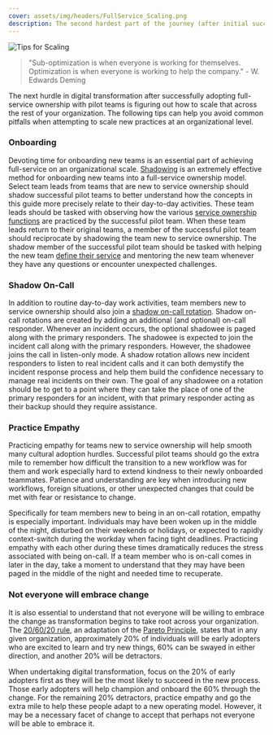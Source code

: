 ```yaml
---
cover: assets/img/headers/FullService_Scaling.png
description: The second hardest part of the journey (after initial succees) is scaling practices across your organization. These tips help you avoid common pitfalls.
---
```

![Tips for Scaling](../assets/img/headers/FullService_Scaling.png)

> "Sub-optimization is when everyone is working for themselves. Optimization is when everyone is working to help the company." - W. Edwards Deming

The next hurdle in digital transformation after successfully adopting full-service ownership with pilot teams is figuring out how to scale that across the rest of your organization. The following tips can help you avoid common pitfalls when attempting to scale new practices at an organizational level.

### Onboarding
Devoting time for onboarding new teams is an essential part of achieving full-service on an organizational scale. [Shadowing](https://en.wikipedia.org/wiki/Job_shadow) is an extremely effective method for onboarding new teams into a full-service ownership model. Select team leads from teams that are new to service ownership should shadow successful pilot teams to better understand how the concepts in this guide more precisely relate to their day-to-day activities. These team leads should be tasked with observing how the various [service ownership functions](functions) are practiced by the successful pilot team. When these team leads return to their original teams, a member of the successful pilot team should reciprocate by shadowing the team new to service ownership. The shadow member of the successful pilot team should be tasked with helping the new team [define their service](defining) and mentoring the new team whenever they have any questions or encounter unexpected challenges.

### Shadow On-Call
In addition to routine day-to-day work activities, team members new to service ownership should also join a [shadow on-call rotation](https://www.pagerduty.com/blog/on-call-shadow-practice/). Shadow on-call rotations are created by adding an additional (and optional) on-call responder. Whenever an incident occurs, the optional shadowee is paged along with the primary responders. The shadowee is expected to join the incident call along with the primary responders. However, the shadowee joins the call in listen-only mode. A shadow rotation allows new incident responders to listen to real incident calls and it can both demystify the incident response process and help them build the confidence necessary to manage real incidents on their own. The goal of any shadowee on a rotation should be to get to a point where they can take the place of one of the primary responders for an incident, with that primary responder acting as their backup should they require assistance.

### Practice Empathy
Practicing empathy for teams new to service ownership will help smooth many cultural adoption hurdles. Successful pilot teams should go the extra mile to remember how difficult the transition to a new workflow was for them and work especially hard to extend kindness to their newly onboarded teammates. Patience and understanding are key when introducing new workflows, foreign situations, or other unexpected changes that could be met with fear or resistance to change.

Specifically for team members new to being in an on-call rotation, empathy is especially important. Individuals may have been woken up in the middle of the night, disturbed on their weekends or holidays, or expected to rapidly context-switch during the workday when facing tight deadlines. Practicing empathy with each other during these times dramatically reduces the stress associated with being on-call. If a team member who is on-call comes in later in the day, take a moment to understand that they may have been paged in the middle of the night and needed time to recuperate.

### Not everyone will embrace change
It is also essential to understand that not everyone will be willing to embrace the change as transformation begins to take root across your organization. The [20/60/20 rule](https://www.entrepreneur.com/article/316461), an adaptation of the [Pareto Principle](https://en.wikipedia.org/wiki/Pareto_principle), states that in any given organization, approximately 20% of individuals will be early adopters who are excited to learn and try new things, 60% can be swayed in either direction, and another 20% will be detractors.

When undertaking digital transformation, focus on the 20% of early adopters first as they will be the most likely to succeed in the new process. Those early adopters will help champion and onboard the 60% through the change. For the remaining 20% detractors, practice empathy and go the extra mile to help these people adapt to a new operating model. However, it may be a necessary facet of change to accept that perhaps not everyone will be able to embrace it.
